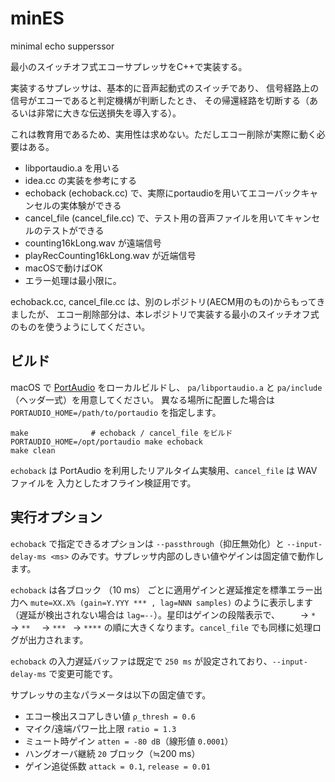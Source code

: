 # minES
minimal echo supperssor

最小のスイッチオフ式エコーサプレッサをC++で実装する。


実装するサプレッサは、基本的に音声起動式のスイッチであり、
信号経路上の信号がエコーであると判定機構が判断したとき、
その帰還経路を切断する（あるいは非常に大きな伝送損失を導入する）。

これは教育用であるため、実用性は求めない。ただしエコー削除が実際に動く必要はある。

- libportaudio.a を用いる
- idea.cc の実装を参考にする
- echoback (echoback.cc) で、実際にportaudioを用いてエコーバックキャンセルの実体験ができる
- cancel_file (cancel_file.cc) で、テスト用の音声ファイルを用いてキャンセルのテストができる
- counting16kLong.wav が遠端信号
- playRecCounting16kLong.wav が近端信号
- macOSで動けばOK
- エラー処理は最小限に。

echoback.cc, cancel_file.cc は、別のレポジトリ(AECM用のもの)からもってきましたが、
エコー削除部分は、本レポジトリで実装する最小のスイッチオフ式のものを使うようにしてください。

## ビルド

macOS で [PortAudio](http://www.portaudio.com/) をローカルビルドし、
`pa/libportaudio.a` と `pa/include`（ヘッダ一式）を用意してください。
異なる場所に配置した場合は `PORTAUDIO_HOME=/path/to/portaudio` を指定します。

```
make              # echoback / cancel_file をビルド
PORTAUDIO_HOME=/opt/portaudio make echoback
make clean
```

`echoback` は PortAudio を利用したリアルタイム実験用、`cancel_file` は WAV ファイルを
入力としたオフライン検証用です。

## 実行オプション

`echoback` で指定できるオプションは `--passthrough`（抑圧無効化）と `--input-delay-ms <ms>` のみです。サプレッサ内部のしきい値やゲインは固定値で動作します。

`echoback` は各ブロック （10 ms） ごとに適用ゲインと遅延推定を標準エラー出力へ
`mute=XX.X% (gain=Y.YYY *** , lag=NNN samples)` のように表示します（遅延が検出されない場合は `lag=--`）。星印はゲインの段階表示で、`    ` → `*   ` → `**  ` → `*** ` → `****` の順に大きくなります。`cancel_file` でも同様に処理ログが出力されます。

`echoback` の入力遅延バッファは既定で `250 ms` が設定されており、`--input-delay-ms` で変更可能です。

サプレッサの主なパラメータは以下の固定値です。
- エコー検出スコアしきい値 `ρ_thresh = 0.6`
- マイク/遠端パワー比上限 `ratio = 1.3`
- ミュート時ゲイン `atten = -80 dB`（線形値 `0.0001`）
- ハングオーバ継続 `20` ブロック（≒200 ms）
- ゲイン追従係数 `attack = 0.1`, `release = 0.01`
